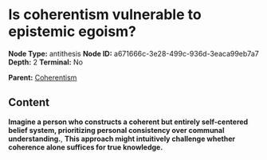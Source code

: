# Is coherentism vulnerable to epistemic egoism?

**Node Type:** antithesis
**Node ID:** a671666c-3e28-499c-936d-3eaca99eb7a7
**Depth:** 2
**Terminal:** No

**Parent:** [Coherentism](coherentism.md)

## Content

**Imagine a person who constructs a coherent but entirely self-centered belief system, prioritizing personal consistency over communal understanding.**, **This approach might intuitively challenge whether coherence alone suffices for true knowledge.**
